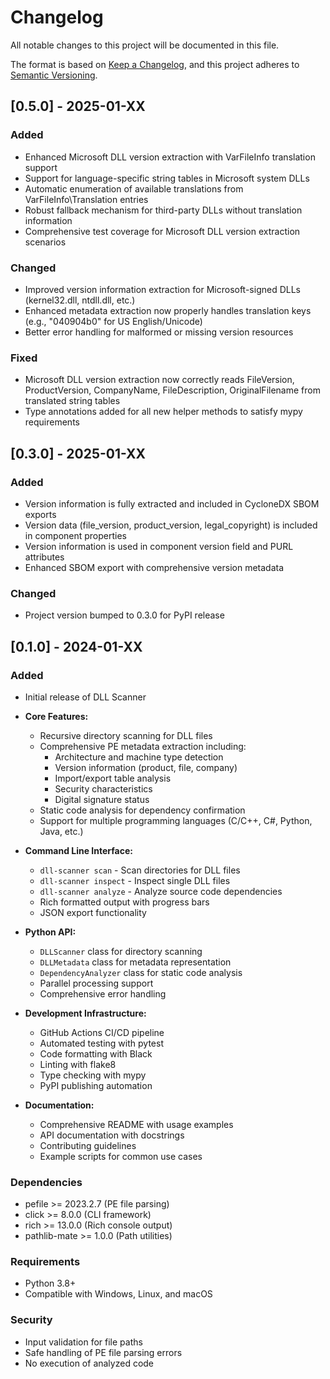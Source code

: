 # Changelog

All notable changes to this project will be documented in this file.

The format is based on [Keep a Changelog](https://keepachangelog.com/en/1.0.0/),
and this project adheres to [Semantic Versioning](https://semver.org/spec/v2.0.0.html).

## [0.5.0] - 2025-01-XX

### Added
- Enhanced Microsoft DLL version extraction with VarFileInfo translation support
- Support for language-specific string tables in Microsoft system DLLs
- Automatic enumeration of available translations from VarFileInfo\Translation entries
- Robust fallback mechanism for third-party DLLs without translation information
- Comprehensive test coverage for Microsoft DLL version extraction scenarios

### Changed
- Improved version information extraction for Microsoft-signed DLLs (kernel32.dll, ntdll.dll, etc.)
- Enhanced metadata extraction now properly handles translation keys (e.g., "040904b0" for US English/Unicode)
- Better error handling for malformed or missing version resources

### Fixed
- Microsoft DLL version extraction now correctly reads FileVersion, ProductVersion, CompanyName, FileDescription, OriginalFilename from translated string tables
- Type annotations added for all new helper methods to satisfy mypy requirements

## [0.3.0] - 2025-01-XX

### Added
- Version information is fully extracted and included in CycloneDX SBOM exports
- Version data (file_version, product_version, legal_copyright) is included in component properties
- Version information is used in component version field and PURL attributes
- Enhanced SBOM export with comprehensive version metadata

### Changed
- Project version bumped to 0.3.0 for PyPI release

## [0.1.0] - 2024-01-XX

### Added
- Initial release of DLL Scanner
- **Core Features:**
  - Recursive directory scanning for DLL files
  - Comprehensive PE metadata extraction including:
    - Architecture and machine type detection
    - Version information (product, file, company)
    - Import/export table analysis
    - Security characteristics
    - Digital signature status
  - Static code analysis for dependency confirmation
  - Support for multiple programming languages (C/C++, C#, Python, Java, etc.)
  
- **Command Line Interface:**
  - `dll-scanner scan` - Scan directories for DLL files
  - `dll-scanner inspect` - Inspect single DLL files
  - `dll-scanner analyze` - Analyze source code dependencies
  - Rich formatted output with progress bars
  - JSON export functionality
  
- **Python API:**
  - `DLLScanner` class for directory scanning
  - `DLLMetadata` class for metadata representation
  - `DependencyAnalyzer` class for static code analysis
  - Parallel processing support
  - Comprehensive error handling
  
- **Development Infrastructure:**
  - GitHub Actions CI/CD pipeline
  - Automated testing with pytest
  - Code formatting with Black
  - Linting with flake8
  - Type checking with mypy
  - PyPI publishing automation
  
- **Documentation:**
  - Comprehensive README with usage examples
  - API documentation with docstrings
  - Contributing guidelines
  - Example scripts for common use cases

### Dependencies
- pefile >= 2023.2.7 (PE file parsing)
- click >= 8.0.0 (CLI framework)
- rich >= 13.0.0 (Rich console output)
- pathlib-mate >= 1.0.0 (Path utilities)

### Requirements
- Python 3.8+
- Compatible with Windows, Linux, and macOS

### Security
- Input validation for file paths
- Safe handling of PE file parsing errors
- No execution of analyzed code